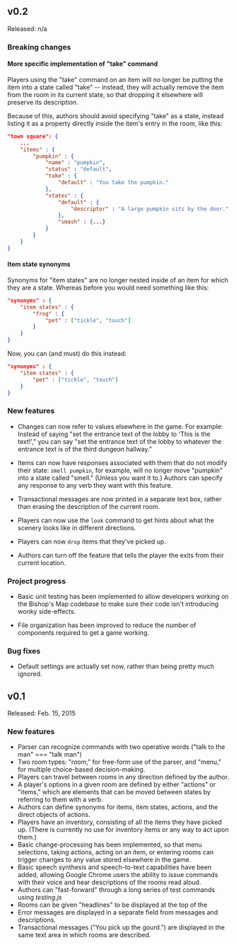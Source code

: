 ## v0.2
Released: n/a

### Breaking changes

#### More specific implementation of "take" command
Players using the "take" command on an item will no longer be putting the item into a state called "take" -- instead, they will actually remove the item from the room in its current state, so that dropping it elsewhere will preserve its description.

Because of this, authors should avoid specifying "take" as a state, instead listing it as a property directly inside the item's entry in the room, like this:
```json
"town square": {
    ...
    "items" : {
        "pumpkin" : {
            "name" : "pumpkin",
            "status" : "default",
            "take" : {
                "default" : "You take the pumpkin."
            },
            "states" : {
                "default" : {
                    "descriptor" : "A large pumpkin sits by the door."
                },
                "smash" : {...}
            }
        }
    }
}
```

#### Item state synonyms
Synonyms for "item states" are no longer nested inside of an item for which they are a state. Whereas before you would need something like this:
```json
"synonyms" : {
    "item states" : {
        "frog" : {
            "pet" : ["tickle", "touch"]
        }
    }
}
```
Now, you can (and must) do this instead:
```json
"synonyms" : {
    "item states" : {
        "pet" : ["tickle", "touch"]
    }
}
```

### New features

* Changes can now refer to values elsewhere in the game. For example: Instead of saying "set the entrance text of the lobby to 'This is the text!'," you can say "set the entrance text of the lobby to whatever the entrance text is of the third dungeon hallway."

* Items can now have responses associated with them that do not modify their state: `smell pumpkin`, for example, will no longer move "pumpkin" into a state called "smell." (Unless you want it to.) Authors can specify any response to any verb they want with this feature.

* Transactional messages are now printed in a separate text box, rather than erasing the description of the current room.

* Players can now use the `look` command to get hints about what the scenery looks like in different directions.

* Players can now `drop` items that they've picked up.

* Authors can turn off the feature that tells the player the exits from their current location.

### Project progress

* Basic unit testing has been implemented to allow developers working on the Bishop's Map codebase to make sure their code isn't introducing wonky side-effects.

* File organization has been improved to reduce the number of components required to get a game working.


### Bug fixes

* Default settings are actually set now, rather than being pretty much ignored.

## v0.1
Released: Feb. 15, 2015

### New features

* Parser can recognize commands with two operative words ("talk to the man" === "talk man")
* Two room types: "room," for free-form use of the parser, and "menu," for multiple choice-based decision-making.
* Players can travel between rooms in any direction defined by the author.
* A player's options in a given room are defined by either "actions" or "items," which are elements that can be moved between states by referring to them with a verb.
* Authors can define synonyms for items, item states, actions, and the direct objects of actions.
* Players have an inventory, consisting of all the items they have picked up. (There is currently no use for inventory items or any way to act upon them.)
* Basic change-processing has been implemented, so that menu selections, taking actions, acting on an item, or entering rooms can trigger changes to any value stored elsewhere in the game.
* Basic speech synthesis and speech-to-text capabilities have been added, allowing Google Chrome users the ability to issue commands with their voice and hear descriptions of the rooms read aloud.
* Authors can "fast-forward" through a long series of test commands using *testing.js*
* Rooms can be given "headlines" to be displayed at the top of the 
* Error messages are displayed in a separate field from messages and descriptions.
* Transactional messages ("You pick up the gourd.") are displayed in the same text area in which rooms are described.

